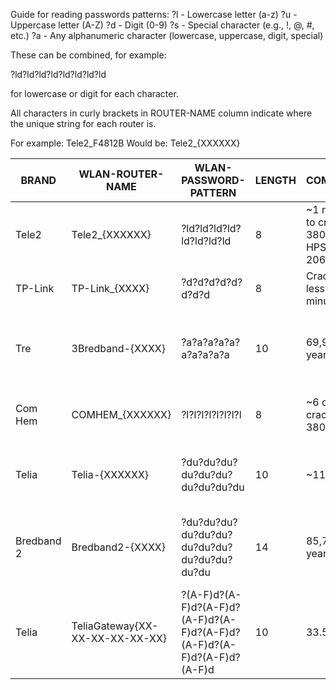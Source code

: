 Guide for reading passwords patterns:
?l - Lowercase letter (a-z)
?u - Uppercase letter (A-Z)
?d - Digit (0-9)
?s - Special character (e.g., !, @, #, etc.)
?a - Any alphanumeric character (lowercase, uppercase, digit, special)

These can be combined, for example:

?ld?ld?ld?ld?ld?ld?ld?ld

for lowercase or digit for each character.

All characters in curly brackets in ROUTER-NAME column
indicate where the unique string for each router is.

For example: Tele2_F4812B
Would be:    Tele2_{XXXXXX}

| BRAND | WLAN-ROUTER-NAME | WLAN-PASSWORD-PATTERN | LENGTH | COMMENT | # OF HASHES |
|---|---|---|---|---|---|
| Tele2 | Tele2_{XXXXXX} | ?ld?ld?ld?ld?ld?ld?ld?ld | 8 | ~1 month to crack @ 380 000 HPS (RTX 2060)  | 1 015 599 608 640 |
| TP-Link | TP-Link_{XXXX} | ?d?d?d?d?d?d?d?d | 8 | Cracked in less than 5 minutes | 100 000 000 |
| Tre | 3Bredband-{XXXX} | ?a?a?a?a?a?a?a?a?a?a | 10 | 69,972 years | 839 299 365 868 340 224 |
| Com Hem | COMHEM_{XXXXXX} | ?l?l?l?l?l?l?l?l | 8 | ~6 days to crack @ 380 000 | 208 827 064 576 |
| Telia | Telia-{XXXXXX} | ?du?du?du?du?du?du?du?du?du?du | 10 | ~110 days | 3 656 158 440 062 976 |
| Bredband 2 | Bredband2-{XXXX} | ?du?du?du?du?du?du?du?du?du?du?du?du?du?du | 14 | 85,700 years | 1 028 071 702 528 482 304 |
| Telia | TeliaGateway{XX-XX-XX-XX-XX-XX} | ?(A-F)d?(A-F)d?(A-F)d?(A-F)d?(A-F)d?(A-F)d?(A-F)d?(A-F)d?(A-F)d?(A-F)d | 10 | 33.5 days | 1 099 511 627 776 |
